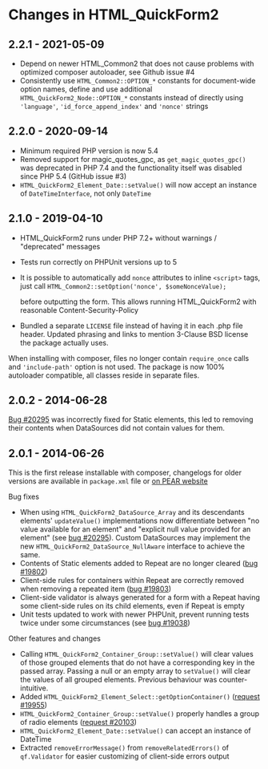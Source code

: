 # Changes in HTML_QuickForm2

## 2.2.1 - 2021-05-09
* Depend on newer HTML_Common2 that does not cause problems with optimized
  composer autoloader, see Github issue #4
* Consistently use `HTML_Common2::OPTION_*` constants for document-wide 
  option names, define and use additional `HTML_QuickForm2_Node::OPTION_*`
  constants instead of directly using `'language'`, `'id_force_append_index'`
  and `'nonce'` strings

## 2.2.0 - 2020-09-14
 * Minimum required PHP version is now 5.4
 * Removed support for magic_quotes_gpc, as `get_magic_quotes_gpc()`
   was deprecated in PHP 7.4 and the functionality itself was disabled 
   since PHP 5.4 (GitHub issue #3)
 * `HTML_QuickForm2_Element_Date::setValue()` will now accept an instance of
   `DateTimeInterface`, not only `DateTime` 


## 2.1.0 - 2019-04-10
 * HTML_QuickForm2 runs under PHP 7.2+ without warnings / &quot;deprecated&quot;
   messages
 * Tests run correctly on PHPUnit versions up to 5
 * It is possible to automatically add `nonce` attributes to inline
   `<script>` tags, just call
   ```HTML_Common2::setOption('nonce', $someNonceValue);```
   
   before outputting the form. This allows running HTML_QuickForm2 with
   reasonable Content-Security-Policy
 * Bundled a separate `LICENSE` file instead of having it in each .php file
   header. Updated phrasing and links to mention 3-Clause BSD license
   the package actually uses.

When installing with composer, files no longer contain `require_once` calls
and `'include-path'` option is not used. The package is now 100% autoloader
compatible, all classes reside in separate files.


## 2.0.2 - 2014-06-28
[Bug #20295] was incorrectly fixed for Static elements, this led to removing
their contents when DataSources did not contain values for them.

## 2.0.1 - 2014-06-26

This is the first release installable with composer, changelogs for older versions 
are available in `package.xml` file or [on PEAR website] 

Bug fixes
 * When using `HTML_QuickForm2_DataSource_Array` and its descendants elements'
   `updateValue()` implementations now differentiate between "no value available
   for an element" and "explicit null value provided for an element"
   (see [bug #20295]). Custom DataSources may implement the new
   `HTML_QuickForm2_DataSource_NullAware` interface to achieve the same.
 * Contents of Static elements added to Repeat are no longer cleared ([bug #19802])
 * Client-side rules for containers within Repeat are correctly removed when
   removing a repeated item ([bug #19803])
 * Client-side validator is always generated for a form with a Repeat having
   some client-side rules on its child elements, even if Repeat is empty
 * Unit tests updated to work with newer PHPUnit, prevent running tests twice
   under some circumstances (see [bug #19038])

Other features and changes
 * Calling `HTML_QuickForm2_Container_Group::setValue()` will clear values of
   those grouped elements that do not have a corresponding key in the passed
   array. Passing a null or an empty array to `setValue()` will clear the values
   of all grouped elements. Previous behaviour was counter-intuitive.
 * Added `HTML_QuickForm2_Element_Select::getOptionContainer()` ([request #19955])
 * `HTML_QuickForm2_Container_Group::setValue()` properly handles a group of radio
   elements ([request #20103])
 * `HTML_QuickForm2_Element_Date::setValue()` can accept an instance of DateTime
 * Extracted `removeErrorMessage()` from `removeRelatedErrors()` of `qf.Validator`
   for easier customizing of client-side errors output


[bug #19038]: https://pear.php.net/bugs/bug.php?id=19038
[bug #19802]: https://pear.php.net/bugs/bug.php?id=19802
[bug #19803]: https://pear.php.net/bugs/bug.php?id=19803
[request #19955]: https://pear.php.net/bugs/bug.php?id=19955
[request #20103]: https://pear.php.net/bugs/bug.php?id=20103
[bug #20295]: https://pear.php.net/bugs/bug.php?id=20295
[on PEAR website]: https://pear.php.net/package/HTML_QuickForm2/download/All